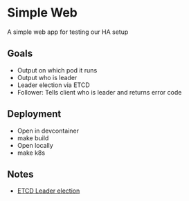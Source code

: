 # Simple Web 

A simple web app for testing our HA setup 

## Goals 

- Output on which pod it runs 
- Output who is leader 
- Leader election via ETCD
- Follower: Tells client who is leader and returns error code

## Deployment 

- Open in devcontainer 
- make build
- Open locally 
- make k8s


## Notes 

- [ETCD Leader election](https://etcd.io/docs/v3.3/dev-guide/api_concurrency_reference_v3/#service-election-etcdserverapiv3electionv3electionpbv3electionproto)




